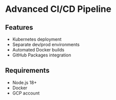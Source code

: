 # Advanced CI/CD Pipeline

## Features
- Kubernetes deployment
- Separate dev/prod environments
- Automated Docker builds
- GitHub Packages integration

## Requirements
- Node.js 18+
- Docker
- GCP account